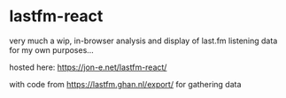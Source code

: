 # lastfm-react

very much a wip, in-browser analysis and display of last.fm listening data for my own purposes...

hosted here: https://jon-e.net/lastfm-react/

with code from https://lastfm.ghan.nl/export/ for gathering data
